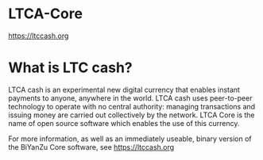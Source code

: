 # LTCA-Core
https://ltccash.org
# What is LTC cash?

LTCA cash is an experimental new digital currency that enables instant payments to anyone, anywhere in the world. LTCA cash uses peer-to-peer technology to operate with no central authority: managing transactions and issuing money are carried out collectively by the network. LTCA Core is the name of open source software which enables the use of this currency.

For more information, as well as an immediately useable, binary version of the BiYanZu Core software, see https://ltccash.org
